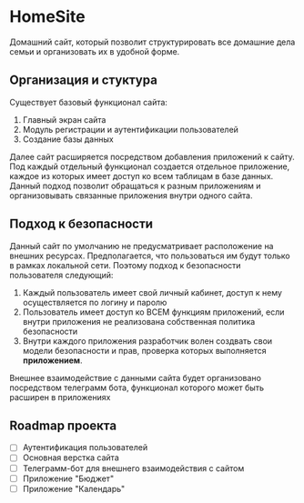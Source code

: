 # HomeSite

Домашний сайт, который позволит структурировать все домашние дела семьи и организовать их в удобной форме.

## Организация и стуктура

Существует базовый функционал сайта:
1. Главный экран сайта
2. Модуль регистрации и аутентификации пользователей
3. Создание базы данных

Далее сайт расширяется посредством добавления приложений к сайту. Под каждый отдельный функционал создается отдельное приложение,
каждое из которых имеет доступ ко всем таблицам в базе данных.
Данный подход позволит обращаться к разным приложениям и организовывать связанные приложения внутри одного сайта.

## Подход к безопасности 

Данный сайт по умолчанию не предусматривает расположение на внешних ресурсах. Предполагается, что пользоваться им
будут только в рамках локальной сети. Поэтому подход к безопасности пользователя следующий:
1. Каждый пользователь имеет свой личный кабинет, доступ к нему осуществляется по логину и паролю
2. Пользователь имеет доступ ко ВСЕМ функциям приложений, если внутри приложения не реализована собственная политика безопасности
3. Внутри каждого приложения разработчик волен создвать свои модели безопасности и прав, проверка которых выполняется **приложением**.

Внешнее взаимодействие с данными сайта будет организовано посредством телеграмм бота, функционал которого может быть расширен в приложениях

## Roadmap проекта

- [ ] Аутентификация пользователей
- [ ] Основная верстка сайта
- [ ] Телеграмм-бот для внешнего взаимодействия с сайтом
- [ ] Приложение "Бюджет"
- [ ] Приложение "Календарь"
